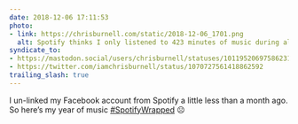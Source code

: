 ```yaml
---
date: 2018-12-06 17:11:53
photo:
- link: https://chrisburnell.com/static/2018-12-06_1701.png
  alt: Spotify thinks I only listened to 423 minutes of music during all of 2018
syndicate_to:
- https://mastodon.social/users/chrisburnell/statuses/101195206975862319
- https://twitter.com/iamchrisburnell/status/1070727561418862592
trailing_slash: true
---
```


I un-linked my Facebook account from Spotify a little less than a month ago. So here’s my year of music <a href="https://twitter.com/hashtag/SpotifyWrapped" rel="external">#SpotifyWrapped</a> ☹️
